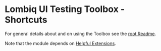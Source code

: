 # Lombiq UI Testing Toolbox - Shortcuts



For general details about and on using the Toolbox see the [root Readme](../Readme.md).

Note that the module depends on [Helpful Extensions](https://github.com/Lombiq/Helpful-Extensions).
